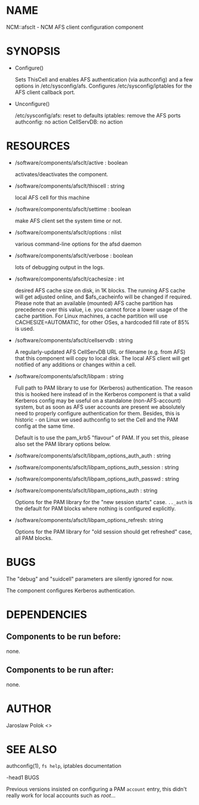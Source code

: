 # NAME

NCM::afsclt - NCM AFS client configuration component

# SYNOPSIS

- Configure()

    Sets ThisCell and enables AFS authentication (via authconfig) and a
    few options in /etc/sysconfig/afs. Configures /etc/sysconfig/iptables
    for the AFS client callback port.

- Unconfigure()

    /etc/sysconfig/afs: reset to defaults
    iptables: remove the AFS ports
    authconfig: no action
    CellServDB: no action

# RESOURCES

- /software/components/afsclt/active : boolean

    activates/deactivates the component.

- /software/components/afsclt/thiscell : string

    local AFS cell for this machine

- /software/components/afsclt/settime : boolean

    make AFS client set the system time or not.

- /software/components/afsclt/options : nlist

    various command-line options for the afsd daemon

- /software/components/afsclt/verbose : boolean

    lots of debugging output in the logs.

- /software/components/afsclt/cachesize : int

    desired AFS cache size on disk, in 1K blocks. The running AFS cache
    will get adjusted online, and $afs\_cacheinfo will be changed if
    required. Please note that an available (mounted) AFS cache partition
    has precedence over this value, i.e. you cannot force a lower usage of
    the cache partition. For Linux machines, a cache partition will use
    CACHESIZE=AUTOMATIC, for other OSes, a hardcoded fill rate of 85% is
    used.

- /software/components/afsclt/cellservdb : string

    A regularly-updated AFS CellServDB URL or filename (e.g. from AFS)
    that this component will copy to local disk. The local AFS client will
    get notified of any additions or changes within a cell.

- /software/components/afsclt/libpam : string

    Full path to PAM library to use for (Kerberos) authentication. The
    reason this is hooked here instead of in the Kerberos component is
    that a valid Kerberos config may be useful on a standalone
    (non-AFS-account) system, but as soon as AFS user accounts are present
    we absolutely need to properly configure authentication for
    them. Besides, this is historic - on Linux we used authconfig to set
    the Cell and the PAM config at the same time.

    Default is to use the pam\_krb5 "flavour" of PAM. If you set this,
    please also set the PAM library options below.

- /software/components/afsclt/libpam\_options\_auth\_auth : string
- /software/components/afsclt/libpam\_options\_auth\_session : string
- /software/components/afsclt/libpam\_options\_auth\_passwd : string
- /software/components/afsclt/libpam\_options\_auth : string

    Options for the PAM library for the "new session starts"
    case. `.._auth` is the default for PAM blocks where nothing is
    configured explicitly.

- /software/components/afsclt/libpam\_options\_refresh: string

    Options for the PAM library for "old session should get refreshed" case, all PAM blocks.

# BUGS

The "debug" and "suidcell" parameters are silently ignored for now.

The component configures Kerberos authentication.

# DEPENDENCIES

## Components to be run before:

none.

## Components to be run after:

none.

# AUTHOR

Jaroslaw Polok <>

# SEE ALSO

authconfig(1), `fs help`, iptables documentation

\-head1 BUGS

Previous versions insisted on configuring a PAM `account` entry, 
this didn't really work for local accounts such as _root_...
